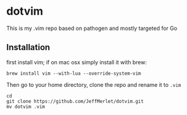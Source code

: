 # dotvim
This is my .vim repo based on pathogen and mostly targeted for Go

## Installation
first install vim; if on mac osx simply install it with brew: 
```
brew install vim --with-lua --override-system-vim
```  

Then go to your home directory, clone the repo and rename it to `.vim`  
```
cd
git clone https://github.com/JeffMerlet/dotvim.git
mv dotvim .vim
```  


